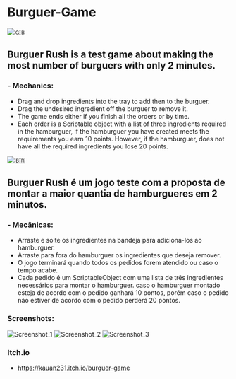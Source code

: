 # Burguer-Game
![🇬🇧](https://github.githubassets.com/images/icons/emoji/unicode/1f1ec-1f1e7.png?v8)
## Burguer Rush is a test game about making the most number of burguers with only 2 minutes.
### - Mechanics:
  - Drag and drop ingredients into the tray to add then to the burguer.
  - Drag the undesired ingredient off the burguer to remove it.
  - The game ends either if you finish all the orders or by time.
  - Each order is a Scriptable object with a list of three ingredients required in the hamburguer,
    if the hamburguer you have created meets the requirements you earn 10 points. However, if the hamburguer,
    does not have all the required ingredients you lose 20 points.

![🇧🇷](https://github.githubassets.com/images/icons/emoji/unicode/1f1e7-1f1f7.png?v8)
## Burguer Rush é um jogo teste com a proposta de montar a maior quantia de hamburgueres em 2 minutos.
### - Mecânicas:
  - Arraste e solte os ingredientes na bandeja para adiciona-los ao hamburguer.
  - Arraste para fora do hamburguer os ingredientes que deseja remover.
  - O jogo terminará quando todos os pedidos forem atendido ou caso o tempo acabe.
  - Cada pedido é um ScriptableObject com uma lista de três ingredientes necessários para montar o hamburguer.
    caso o hamburguer montado esteja de acordo com o pedido ganhará 10 pontos, porém caso o pedido não estiver
    de acordo com o pedido perderá 20 pontos.
    
### Screenshots:
![Screenshot_1](https://github.com/Kauan231/Burguer-Game/assets/63317471/25cd904d-452a-4557-8792-87bf82cebf1f)
![Screenshot_2](https://github.com/Kauan231/Burguer-Game/assets/63317471/d76b87e6-4019-46f9-a643-9d9ccced10b0)
![Screenshot_3](https://github.com/Kauan231/Burguer-Game/assets/63317471/6d34eea2-c4ea-40c5-982a-8aa781ee486d)

### Itch.io
  - https://kauan231.itch.io/burguer-game
